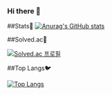 ### Hi there 👋

##Stats:baby_chick:
[![Anurag's GitHub stats](https://github-readme-stats.vercel.app/api?username=JunginO&show_icons=true&theme=prussian)](https://github.com/anuraghazra/github-readme-stats)
<br>

##Solved.ac:penguin:

[![Solved.ac
프로필](http://mazassumnida.wtf/api/generate_badge?boj={handle})](https://solved.ac/{hardertobreathe})

##Top Langs:bird:

[![Top Langs](https://github-readme-stats.vercel.app/api/top-langs/?username=JunginO&layout=compact)](https://github.com/anuraghazra/github-readme-stats)





<!--
**JunginO/JunginO** is a ✨ _special_ ✨ repository because its `README.md` (this file) appears on your GitHub profile.

Here are some ideas to get you started:

- 🔭 I’m currently working on ...
- 🌱 I’m currently learning ...
- 👯 I’m looking to collaborate on ...
- 🤔 I’m looking for help with ...
- 💬 Ask me about ...
- 📫 How to reach me: ...
- 😄 Pronouns: ...
- ⚡ Fun fact: ...
-->
